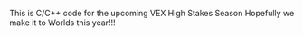 This is C/C++ code for the upcoming VEX High Stakes Season
Hopefully we make it to Worlds this year!!!